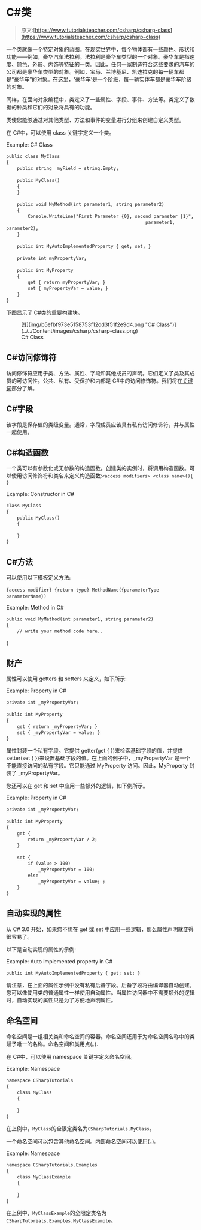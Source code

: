 # C#类

> 原文:[https://www.tutorialsteacher.com/csharp/csharp-class](https://www.tutorialsteacher.com/csharp/csharp-class)

一个类就像一个特定对象的蓝图。在现实世界中，每个物体都有一些颜色、形状和功能——例如，豪华汽车法拉利。法拉利是豪华车类型的一个对象。豪华车是指速度、颜色、外形、内饰等特征的一类。因此，任何一家制造符合这些要求的汽车的公司都是豪华车类型的对象。例如，宝马、兰博基尼、凯迪拉克的每一辆车都是“豪华车”的对象。在这里，‘豪华车’是一个阶级，每一辆实体车都是豪华车阶级的对象。

同样，在面向对象编程中，类定义了一些属性、字段、事件、方法等。类定义了数据的种类和它们的对象将具有的功能。

类使您能够通过对其他类型、方法和事件的变量进行分组来创建自定义类型。

在 C#中，可以使用 class 关键字定义一个类。

Example: C# Class

```
public class MyClass
{
    public string  myField = string.Empty;

    public MyClass()
    {
    }

    public void MyMethod(int parameter1, string parameter2)
    {
        Console.WriteLine("First Parameter {0}, second parameter {1}", 
                                                    parameter1, parameter2);
    }

    public int MyAutoImplementedProperty { get; set; }

    private int myPropertyVar;

    public int MyProperty
    {
        get { return myPropertyVar; }
        set { myPropertyVar = value; }
    } 
} 
```

下图显示了 C#类的重要构建块。

<figure>[![](img/b5efbf973e5158753f12dd3f51f2e9d4.png "C# Class")](../../Content/images/csharp/csharp-class.png)

<figcaption>C# Class</figcaption>

</figure>

## C#访问修饰符

访问修饰符应用于类、方法、属性、字段和其他成员的声明。它们定义了类及其成员的可访问性。公共、私有、受保护和内部是 C#中的访问修饰符。我们将在[关键词](/csharp/csharp-keywords "C# keywords")部分了解。

## C#字段

该字段是保存值的类级变量。通常，字段成员应该具有私有访问修饰符，并与属性一起使用。

## C#构造函数

一个类可以有参数化或无参数的构造函数。创建类的实例时，将调用构造函数。可以使用访问修饰符和类名来定义构造函数:`<access modifiers> <class name>(){ }`

Example: Constructor in C#

```
class MyClass
{
    public MyClass()
    {

    }
} 
```

## C#方法

可以使用以下模板定义方法:

`{access modifier} {return type} MethodName({parameterType parameterName})`

Example: Method in C#

```
public void MyMethod(int parameter1, string parameter2)
{
    // write your method code here.. 

} 
```

## 财产

属性可以使用 getters 和 setters 来定义，如下所示:

Example: Property in C#

```
private int _myPropertyVar;

public int MyProperty
{
    get { return _myPropertyVar; }
    set { _myPropertyVar = value; }
} 
```

属性封装一个私有字段。它提供 getter(get { })来检索基础字段的值，并提供 setter(set { })来设置基础字段的值。在上面的例子中，_myPropertyVar 是一个不能直接访问的私有字段。它只能通过 MyProperty 访问。因此，MyProperty 封装了 _myPropertyVar。

您还可以在 get 和 set 中应用一些额外的逻辑，如下例所示。

Example: Property in C#

```
private int _myPropertyVar;

public int MyProperty
{
    get {
        return _myPropertyVar / 2;
    }

    set {
        if (value > 100)
            _myPropertyVar = 100;
        else
            _myPropertyVar = value; ;
    }
} 
```

## 自动实现的属性

从 C# 3.0 开始，如果您不想在 get 或 set 中应用一些逻辑，那么属性声明就变得很容易了。

以下是自动实现的属性的示例:

Example: Auto implemented property in C#

```
public int MyAutoImplementedProperty { get; set; } 
```

请注意，在上面的属性示例中没有私有后备字段。后备字段将由编译器自动创建。您可以像使用类的普通属性一样使用自动属性。当属性访问器中不需要额外的逻辑时，自动实现的属性只是为了方便地声明属性。

## 命名空间

命名空间是一组相关类和命名空间的容器。命名空间还用于为命名空间名称中的类赋予唯一的名称。命名空间和类用点(。).

在 C#中，可以使用 namespace 关键字定义命名空间。

Example: Namespace

```
namespace CSharpTutorials
{
    class MyClass
    {

    }
} 
```

在上例中，`MyClass`的全限定类名为`CSharpTutorials.MyClass`。

一个命名空间可以包含其他命名空间。内部命名空间可以使用(。).

Example: Namespace

```
namespace CSharpTutorials.Examples
{
    class MyClassExample
    {

    }
} 
```

在上例中，`MyClassExample`的全限定类名为`CSharpTutorials.Examples.MyClassExample`。